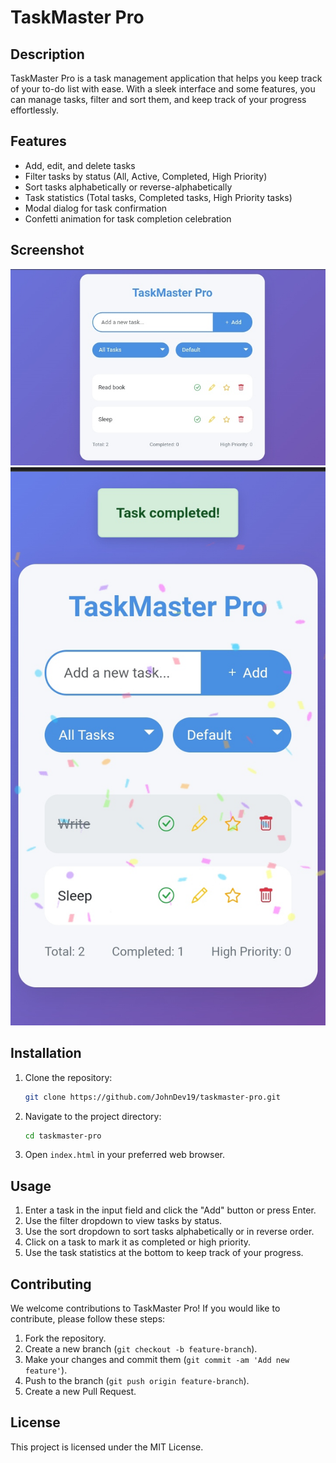 # TaskMaster Pro

## Description
TaskMaster Pro is a task management application that helps you keep track of your to-do list with ease. With a sleek interface and some features, you can manage tasks, filter and sort them, and keep track of your progress effortlessly.

## Features
- Add, edit, and delete tasks
- Filter tasks by status (All, Active, Completed, High Priority)
- Sort tasks alphabetically or reverse-alphabetically
- Task statistics (Total tasks, Completed tasks, High Priority tasks)
- Modal dialog for task confirmation
- Confetti animation for task completion celebration

## Screenshot
![TaskMaster Pro](IMG_20240706_134018.jpg)
![TaskMaster Pro](IMG_20240706_134339.jpg)

## Installation
1. Clone the repository:
    ```bash
    git clone https://github.com/JohnDev19/taskmaster-pro.git
    ```
2. Navigate to the project directory:
    ```bash
    cd taskmaster-pro
    ```
3. Open `index.html` in your preferred web browser.

## Usage
1. Enter a task in the input field and click the "Add" button or press Enter.
2. Use the filter dropdown to view tasks by status.
3. Use the sort dropdown to sort tasks alphabetically or in reverse order.
4. Click on a task to mark it as completed or high priority.
5. Use the task statistics at the bottom to keep track of your progress.

## Contributing
We welcome contributions to TaskMaster Pro! If you would like to contribute, please follow these steps:
1. Fork the repository.
2. Create a new branch (`git checkout -b feature-branch`).
3. Make your changes and commit them (`git commit -am 'Add new feature'`).
4. Push to the branch (`git push origin feature-branch`).
5. Create a new Pull Request.

## License
This project is licensed under the MIT License.
